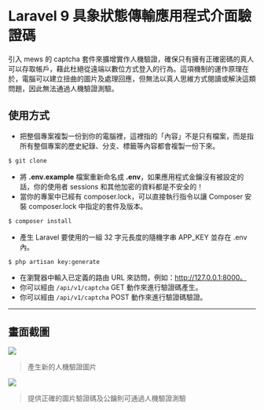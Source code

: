 # Laravel 9 具象狀態傳輸應用程式介面驗證碼

引入 mews 的 captcha 套件來擴增實作人機驗證，確保只有擁有正確密碼的真人可以存取帳戶，藉此杜絕從遠端以數位方式登入的行為。這項機制的運作原理在於，電腦可以建立扭曲的圖片及處理回應，但無法以真人思維方式閱讀或解決這類問題，因此無法通過人機驗證測驗。

## 使用方式
- 把整個專案複製一份到你的電腦裡，這裡指的「內容」不是只有檔案，而是指所有整個專案的歷史紀錄、分支、標籤等內容都會複製一份下來。
```sh
$ git clone
```
- 將 __.env.example__ 檔案重新命名成 __.env__，如果應用程式金鑰沒有被設定的話，你的使用者 sessions 和其他加密的資料都是不安全的！
- 當你的專案中已經有 composer.lock，可以直接執行指令以讓 Composer 安裝 composer.lock 中指定的套件及版本。
```sh
$ composer install
```
- 產生 Laravel 要使用的一組 32 字元長度的隨機字串 APP_KEY 並存在 .env 內。
```sh
$ php artisan key:generate
```
- 在瀏覽器中輸入已定義的路由 URL 來訪問，例如：http://127.0.0.1:8000。
- 你可以經由 `/api/v1/captcha` GET 動作來進行驗證碼產生。
- 你可以經由 `/api/v1/captcha` POST 動作來進行驗證碼驗證。

----

## 畫面截圖
![](https://i.imgur.com/8j6s36s.png)
> 產生新的人機驗證圖片

![](https://i.imgur.com/yzPuCFi.png)
> 提供正確的圖片驗證碼及公鑰則可通過人機驗證測驗